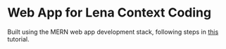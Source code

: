 # Web App for Lena Context Coding

Built using the MERN web app development stack, following steps 
in [this](https://blog.logrocket.com/mern-stack-a-to-z-part-1/) tutorial.